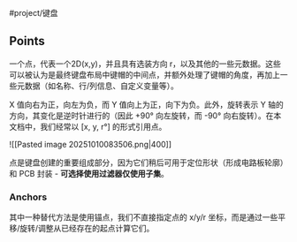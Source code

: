 #project/键盘 


## Points

一个点，代表一个2D(x,y)，并且具有选装方向 r，以及其他的一些元数据。这些可以被认为是最终键盘布局中键帽的中间点，并额外处理了键帽的角度，再加上一些元数据（如名称、行/列信息、自定义变量等）。

X 值向右为正，向左为负，而 Y 值向上为正，向下为负。此外，旋转表示 Y 轴的方向，其变化是逆时针进行的（因此 +90° 向左旋转，而 -90° 向右旋转）。在本文档中，我们经常以 [x, y, r°] 的形式引用点。


![[Pasted image 20251010083506.png|400]]


点是键盘创建的重要组成部分，因为它们稍后可用于定位形状（形成电路板轮廓）和 PCB 封装 - **可选择使用过滤器仅使用子集**。


### Anchors
其中一种替代方法是使用锚点，我们不直接指定点的 x/y/r 坐标，而是通过一些平移/旋转/调整从已经存在的起点计算它们。



